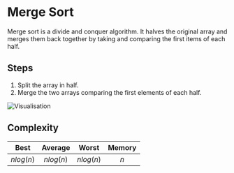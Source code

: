 # Merge Sort

Merge sort is a divide and conquer algorithm. It halves the original array and merges them back together by taking and comparing the first items of each half.

## Steps

1. Split the array in half.
2. Merge the two arrays comparing the first elements of each half.


![Visualisation](https://upload.wikimedia.org/wikipedia/commons/c/cc/Merge-sort-example-300px.gif)


## Complexity

| Best | Average | Worst | Memory |
|:----:|:-------:|:-----:| :----: |
| $nlog(n)$ | $nlog(n)$ | $nlog(n)$ | $n$ |